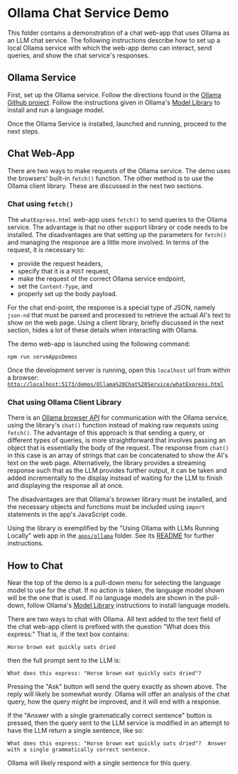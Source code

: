 # Ollama Chat Service Demo

This folder contains a demonstration of a chat web-app that uses Ollama as an
LLM chat service.  The following instructions describe how to set up a local
Ollama service with which the web-app demo can interact, send queries, and show
the chat service's responses.

## Ollama Service

First, set up the Ollama service. Follow the directions found in the [Ollama
Github project](https://github.com/ollama/ollama?tab=readme-ov-file). Follow the
instructions given in Ollama's [Model Library](https://github.com/ollama/ollama?tab=readme-ov-file#model-library)
to install and run a language model.

Once the Ollama Service is installed, launched and running, proceed to the next
steps.

## Chat Web-App

There are two ways to make requests of the Ollama service. The demo uses the
browsers' built-in `fetch()` function.  The other method is to use the Ollama
client library.  These are discussed in the next two sections.

### Chat using `fetch()`

The `whatExpress.html` web-app uses `fetch()` to send queries to the Ollama
service.  The advantage is that no other support library or code needs to be
installed.  The disadvantages are that setting up the parameters for `fetch()`
and managing the response are a little more involved.  In terms of the request,
it is necessary to:

- provide the request headers,
- specify that it is a `POST` request,
- make the request of the correct Ollama service endpoint,
- set the `Content-Type`, and
- properly set up the body payload.

For the chat end-point, the response is a special type of JSON, namely `json-nd`
that must be parsed and processed to retrieve the actual AI's text to show on
the web page. Using a client library, briefly discussed in the next section,
hides a lot of these details when interacting with Ollama.

The demo web-app is launched using the following command:

```text
npm run serveAppsDemos
```

Once the development server is running, open this `localhost` url from within a
browser:
[`http://localhost:5173/demos/Ollama%20Chat%20Service/whatExpress.html`](http://localhost:5174/demos/Ollama%20Chat%20Service/whatExpress.html)

### Chat using Ollama Client Library

There is an [Ollama browser API](https://github.com/ollama/ollama-js/?tab=readme-ov-file#browser-usage)
for communication with the Ollama service, using the library's `chat()` function
instead of making raw requests using `fetch()`. The advantage of this
approach is that sending a query, or different types of queries, is more
straightforward that involves passing an object that is essentially the body
of the request.  The response from `chat()` in this case is an array of strings
that can be concatenated to show the AI's text on the web page.  Alternatively,
the library provides a streaming response such that as the LLM provides further
output, it can be taken and added incrementally to the display instead of
waiting for the LLM to finish and displaying the response all at once.

The disadvantages are that Ollama's browser library must be
installed, and the necessary objects and functions must be included using
`import` statements in the app's JavaScript code.

Using the library is exemplified by the "Using Ollama with LLMs Running Locally"
web app in the [`apps/ollama`](../../apps/ollama) folder.  See its
[README](../../apps/ollama/README.md) for further instructions.

## How to Chat

Near the top of the demo is a pull-down menu for selecting the language model to
use for the chat. If no action is taken, the language model shown will be the
one that is used. If no language models are shown in the pull-down, follow
Ollama's [Model
Library](https://github.com/ollama/ollama?tab=readme-ov-file#model-library)
instructions to install language models.

There are two ways to chat with Ollama.  All text added to the text field of the
chat web-app client is prefixed with the question "What does this express:"
That is, if the text box contains:

```text
Horse brown eat quickly oats dried
```

then the full prompt sent to the LLM is:

```text
What does this express: "Horse brown eat quickly oats dried"?
```

Pressing the "Ask" button will send the query exactly as shown above.  The reply
will likely be somewhat wordy.  Ollama will offer an analysis of the chat query,
how the query might be improved, and it will end with a response.

If the "Answer with a single grammatically correct sentence" button is pressed,
then the query sent to the LLM service is modified in an attempt to have the LLM
return a single sentence, like so:

```text
What does this express: "Horse brown eat quickly oats dried"?  Answer
with a single grammatically correct sentence.
```

Ollama will likely respond with a single sentence for this query.
